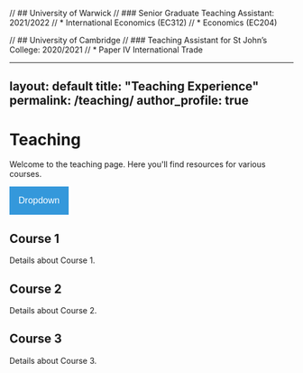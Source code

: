 
// ## University of Warwick 
// ### Senior Graduate Teaching Assistant: 2021/2022 
// * International Economics (EC312)
// * Economics (EC204)

// ## University of Cambridge 
// ### Teaching Assistant for St John’s College: 2020/2021
// * Paper IV International Trade


---
layout: default
title: "Teaching Experience"
permalink: /teaching/
author_profile: true
---

<style>
  /* Dropdown Button */
  .dropbtn {
    background-color: #3498db;
    color: white;
    padding: 16px;
    font-size: 16px;
    border: none;
    cursor: pointer;
  }

  /* The container <div> - needed to position the dropdown content */
  .dropdown {
    position: relative;
    display: inline-block;
  }

  /* Dropdown Content (Hidden by Default) */
  .dropdown-content {
    display: none;
    position: absolute;
    background-color: #f9f9f9;
    min-width: 160px;
    box-shadow: 0px 8px 16px 0px rgba(0,0,0,0.2);
    z-index: 1;
  }

  /* Links inside the dropdown */
  .dropdown-content a {
    color: black;
    padding: 12px 16px;
    text-decoration: none;
    display: block;
  }

  /* Change color of dropdown links on hover */
  .dropdown-content a:hover {background-color: #f1f1f1}

  /* Show the dropdown menu on hover */
  .dropdown:hover .dropdown-content {
    display: block;
  }

  /* Change the background color of the dropdown button when the dropdown content is shown */
  .dropdown:hover .dropbtn {
    background-color: #2980b9;
  }
</style>

<h1>Teaching</h1>
<p>Welcome to the teaching page. Here you'll find resources for various courses.</p>

<div class="dropdown">
  <button class="dropbtn">Dropdown</button>
  <div class="dropdown-content">
    <a href="#course1">Course 1</a>
    <a href="#course2">Course 2</a>
    <a href="#course3">Course 3</a>
  </div>
</div>

<h2 id="course1">Course 1</h2>
<p>Details about Course 1.</p>

<h2 id="course2">Course 2</h2>
<p>Details about Course 2.</p>

<h2 id="course3">Course 3</h2>
<p>Details about Course 3.</p>
